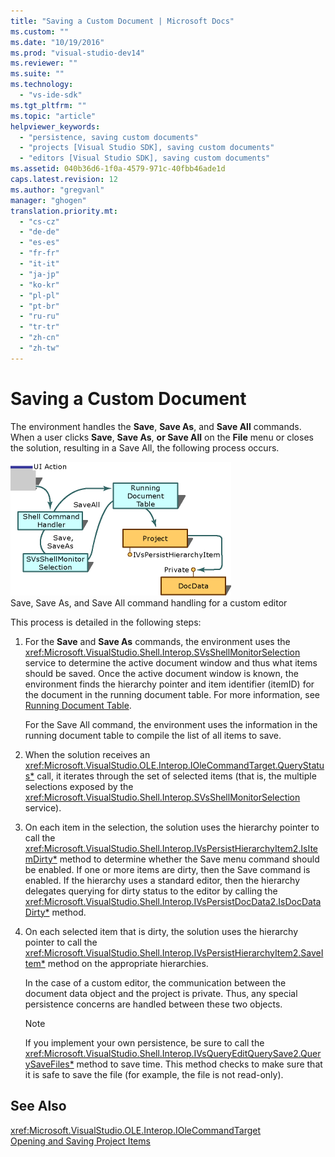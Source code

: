 ```yaml
---
title: "Saving a Custom Document | Microsoft Docs"
ms.custom: ""
ms.date: "10/19/2016"
ms.prod: "visual-studio-dev14"
ms.reviewer: ""
ms.suite: ""
ms.technology: 
  - "vs-ide-sdk"
ms.tgt_pltfrm: ""
ms.topic: "article"
helpviewer_keywords: 
  - "persistence, saving custom documents"
  - "projects [Visual Studio SDK], saving custom documents"
  - "editors [Visual Studio SDK], saving custom documents"
ms.assetid: 040b36d6-1f0a-4579-971c-40fbb46ade1d
caps.latest.revision: 12
ms.author: "gregvanl"
manager: "ghogen"
translation.priority.mt: 
  - "cs-cz"
  - "de-de"
  - "es-es"
  - "fr-fr"
  - "it-it"
  - "ja-jp"
  - "ko-kr"
  - "pl-pl"
  - "pt-br"
  - "ru-ru"
  - "tr-tr"
  - "zh-cn"
  - "zh-tw"
---
```

# Saving a Custom Document
The environment handles the **Save**, **Save As**, and **Save All** commands. When a user clicks **Save**, **Save As**, **or Save All** on the **File** menu or closes the solution, resulting in a Save All, the following process occurs.  
  
 ![Customer Editor Save](../extensibility-internals/media/private.gif "Private")  
Save, Save As, and Save All command handling for a custom editor  
  
 This process is detailed in the following steps:  
  
1.  For the **Save** and **Save As** commands, the environment uses the <xref:Microsoft.VisualStudio.Shell.Interop.SVsShellMonitorSelection> service to determine the active document window and thus what items should be saved. Once the active document window is known, the environment finds the hierarchy pointer and item identifier (itemID) for the document in the running document table. For more information, see [Running Document Table](../extensibility-internals/running-document-table.md).  
  
     For the Save All command, the environment uses the information in the running document table to compile the list of all items to save.  
  
2.  When the solution receives an <xref:Microsoft.VisualStudio.OLE.Interop.IOleCommandTarget.QueryStatus*> call, it iterates through the set of selected items (that is, the multiple selections exposed by the <xref:Microsoft.VisualStudio.Shell.Interop.SVsShellMonitorSelection> service).  
  
3.  On each item in the selection, the solution uses the hierarchy pointer to call the <xref:Microsoft.VisualStudio.Shell.Interop.IVsPersistHierarchyItem2.IsItemDirty*> method to determine whether the Save menu command should be enabled. If one or more items are dirty, then the Save command is enabled. If the hierarchy uses a standard editor, then the hierarchy delegates querying for dirty status to the editor by calling the <xref:Microsoft.VisualStudio.Shell.Interop.IVsPersistDocData2.IsDocDataDirty*> method.  
  
4.  On each selected item that is dirty, the solution uses the hierarchy pointer to call the <xref:Microsoft.VisualStudio.Shell.Interop.IVsPersistHierarchyItem2.SaveItem*> method on the appropriate hierarchies.  
  
     In the case of a custom editor, the communication between the document data object and the project is private. Thus, any special persistence concerns are handled between these two objects.  
  
    > [!NOTE]
    >  If you implement your own persistence, be sure to call the <xref:Microsoft.VisualStudio.Shell.Interop.IVsQueryEditQuerySave2.QuerySaveFiles*> method to save time. This method checks to make sure that it is safe to save the file (for example, the file is not read-only).  
  
## See Also  
 <xref:Microsoft.VisualStudio.OLE.Interop.IOleCommandTarget>   
 [Opening and Saving Project Items](../extensibility-internals/opening-and-saving-project-items.md)